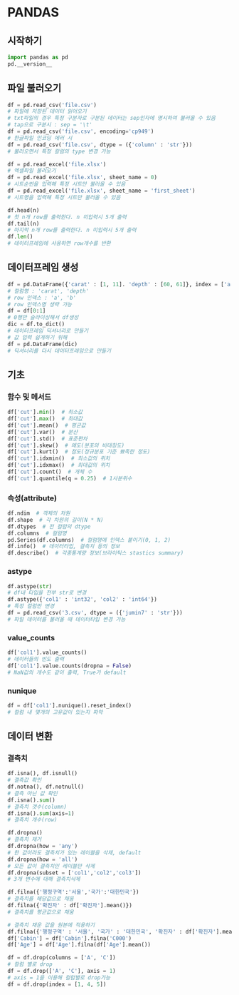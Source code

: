 # PANDAS
## 시작하기
```python
import pandas as pd
pd.__version__
```
## 파일 불러오기
```python
df = pd.read_csv('file.csv')
# 파일에 저장된 데이터 읽어오기
# txt파일의 경우 특정 구분자로 구분된 데이터는 sep인자에 명시하여 불러올 수 있음
# tap으로 구분시 : sep = '\t'
df = pd.read_csv('file.csv', encoding='cp949')
# 한글파일 인코딩 에러 시
df = pd.read_csv('file.csv', dtype = ({'column' : 'str'}))
# 불러오면서 특정 칼럼의 type 변경 가능
```
```python
df = pd.read_excel('file.xlsx')
# 엑셀파일 불러오기
df = pd.read_excel('file.xlsx', sheet_name = 0)
# 시트순번을 입력해 특정 시트만 불러올 수 있음
df = pd.read_excel('file.xlsx', sheet_name = 'first_sheet')
# 시트명을 입력해 특정 시트만 불러올 수 있음
```
```python
df.head(n)
# 첫 n개 row를 출력한다. n 미입력시 5개 출력
df.tail(n)
# 마지막 n개 row를 출력한다. n 미입력시 5개 출력
df.len()
# 데이터프레임에 사용하면 row개수를 반환
```
## 데이터프레임 생성
```python
df = pd.DataFrame({'carat' : [1, 11]. 'depth' : [60, 61]}, index = ['a','b'])
# 컬럼명 : 'carat', 'depth'
# row 인덱스 : 'a', 'b'
# row 인덱스명 생략 가능
df = df[0:1]
# 0행만 슬라이싱해서 df생성
dic = df.to_dict()
# 데이터프레임 딕셔너리로 만들기
# 값 입력 쉽게하기 위해
df = pd.DataFrame(dic)
# 딕셔너리를 다시 데이터프레임으로 만들기
```
## 기초
### 함수 및 메서드
```python
df['cut'].min()  # 최소값
df['cut'].max()  # 최대값
df['cut'].mean()  # 평균값
df['cut'].var()  # 분산
df['cut'].std()  # 표준편차
df['cut'].skew()  # 왜도(분포의 비대칭도)
df['cut'].kurt()  # 첨도(정규분포 기준 뾰족한 정도)
df['cut'].idxmin()  # 최소값의 위치
df['cut'].idxmax()  # 최대값의 위치
df['cut'].count()  # 개체 수
df['cut'].quantile(q = 0.25)  # 1사분위수
```
### 속성(attribute)
```python
df.ndim  # 객체의 차원
df.shape  # 각 차원의 길이(N * N)
df.dtypes  # 전 컬럼의 dtype
df.columns  # 컬럼명
pd.Series(df.columns)  # 컬럼명에 인덱스 붙이기(0, 1, 2)
df.info()  # 데이터타입, 결측치 등의 정보
df.describe()  # 각종통계량 정보(브라이틱스 stastics summary)
```
### astype
```python
df.astype(str)
# df내 타입을 전부 str로 변경
df.astype({'col1' : 'int32', 'col2' : 'int64'})
# 특정 컬럼만 변경
df = pd.read_csv('3.csv', dtype = ({'jumin7' : 'str'}))
# 파일 데이터를 불러올 때 데이터타입 변경 가능
```
### value_counts
```python
df['col1'].value_counts()
# 데이터들의 빈도 출력
df['col1'].value.counts(dropna = False)
# NaN값의 개수도 같이 출력, True가 default
```
### nunique
```python
df = df['col1'].nunique().reset_index()
# 컬럼 내 몇개의 고유값이 있는지 파악
```
## 데이터 변환
### 결측치
```python
df.isna(), df.isnull()
# 결측값 확인
df.notna(), df.notnull()
# 결측 아닌 값 확인
df.isna().sum()
# 결측치 갯수(column)
df.isna().sum(axis=1)
# 결측치 개수(row) 
```
```python
df.dropna()
# 결측치 제거
df.dropna(how = 'any')
# 한 값이라도 결측치가 있는 레이블을 삭제, default
df.dropna(how = 'all')
# 모든 값이 결측치인 레이블만 삭제
df.dropna(subset = ['col1','col2','col3'])
# 3개 변수에 대해 결측치삭제
```
```python
df.filna({'행정구역':'서울','국가':'대한민국'})
# 결측치를 해당값으로 채움
df.filna({'확진자' : df['확진자'].mean()})
# 결측치를 평균값으로 채움
```
```python
# 결측치 채운 값을 원본에 적용하기
df.filna({'행정구역' : '서울', '국가' : '대한민국', '확진자' : df['확진자'].mean()}, inplace=True)
df['Cabin'] = df['Cabin'].filna('C000')
df['Age'] = df['Age'].filna(df['Age'].mean())
```
```python
df = df.drop(columns = ['A', 'C'])
# 컬럼 별로 drop
df = df.drop(['A', 'C'], axis = 1)
# axis = 1을 이용해 컬럼별로 drop가능
df = df.drop(index = [1, 4, 5])
```




```python
```
```python
```
```python
```
```python
```
```python
```
```python
```
```python
```
```python
```
```python
```
```python
```